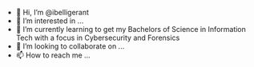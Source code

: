 - 👋 Hi, I’m @ibelligerant
- 👀 I’m interested in ...
- 🌱 I’m currently learning to get my Bachelors of Science in Information Tech with a focus in Cybersecurity and Forensics
- 💞️ I’m looking to collaborate on ...
- 📫 How to reach me ...

<!---
ibelligerant/ibelligerant is a ✨ special ✨ repository because its `README.md` (this file) appears on your GitHub profile.
You can click the Preview link to take a look at your changes.
--->
